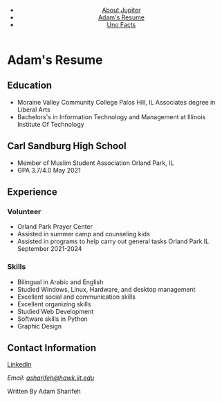 <!Doctype html>
<html lang='en'>
<head>
  <meta charset="utf-8">
  <title>Adam's Resume</title>
  <link rel="stylesheet" href="css/style.css">
</head>
<body>
  <header id="main-header">
    <div class="nav-container">
      <nav class="navigation">
        <ul>
          <li><a href="jupiter.css">About Jupiter</a></li>
          <li><a href="resume.css">Adam's Resume</a></li>
          <li><a href="uno.css">Uno Facts</a></li>
        </ul>
    </nav>
  </header>
    <div id="box1">
  <h1>Adam's Resume</h1>
    </div>

  <section>
  <div id="box2">
    <h2>Education</h2>
    <ul>
      <li>Moraine Valley Community College Palos Hill, IL Associates degree in Liberal Arts</li>
      <li>Bachelors's in Information Technology and Management at Illinois Institute Of Technology</li>
    </ul>
    <h2>Carl Sandburg High School</h2>
    <ul>
      <li>Member of Muslim Student Association Orland Park, IL</li>
      <li>GPA 3.7/4.0 May 2021</li>
    </ul>
  </div>

  <section>
   <div id="box3">
    <h2>Experience</h2>
    <h3>Volunteer</h3>
    <ul>
      <li>Orland Park Prayer Center</li>
      <li>Assisted in summer camp and counseling kids</li>
      <li>Assisted in programs to help carry out general tasks Orland Park IL September 2021-2024</li>
    </ul>
    <h3>Skills</h3>
    <ul>
      <li>Bilingual in Arabic and English</li>
      <li>Studied Windows, Linux, Hardware, and desktop management</li>
      <li>Excellent social and communication skills</li>
      <li>Excellent organizing skills</li>
      <li>Studied Web Development</li>
      <li>Software skills in Python</li>
      <li>Graphic Design</li>
    </ul>
  </div>
  </section>

  <section>
    <h2>Contact Information</h2>
    <p><a href="https://www.linkedin.com/feed/?trk=guest_homepage-basic_nav-header-signin" target="_blank">LinkedIn</a></p>
    <address>
      Email: <a href="mailto:asharifeh@hawk.iit.edu">asharifeh@hawk.iit.edu</a>
    </address>
  </section>

  <footer>
    <p>Written By Adam Sharifeh</p>
  </footer>
</body>
</html>
